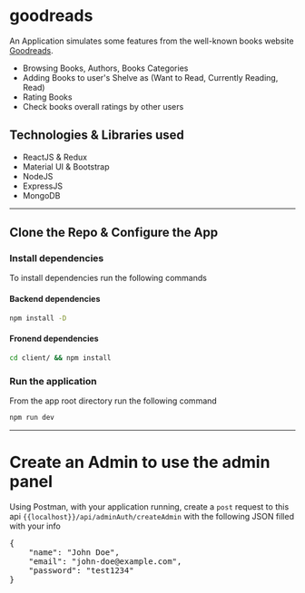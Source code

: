 # goodreads

An Application simulates some features from the well-known books website [Goodreads](https://goodreads.com).
- Browsing Books, Authors, Books Categories
- Adding Books to user's Shelve as (Want to Read, Currently Reading, Read)
- Rating Books
- Check books overall ratings by other users

## Technologies & Libraries used

- ReactJS & Redux
- Material UI & Bootstrap
- NodeJS
- ExpressJS
- MongoDB

-------------------------------------------------------------------------------------

## Clone the Repo & Configure the App

### Install dependencies
To install dependencies run the following commands
#### Backend dependencies
```sh
npm install -D
```
#### Fronend dependencies
```sh
cd client/ && npm install
```

### Run the application
From the app root directory run the following command
```sh
npm run dev
```
-------------------------------------------------------------------------------------

# Create an Admin to use the admin panel
Using Postman, with your application running, create a `post` request to this api `{{localhost}}/api/adminAuth/createAdmin` with the following JSON filled with your info
<pre>{
	"name": "John Doe",
	"email": "john-doe@example.com",
	"password": "test1234"
}<pre>
